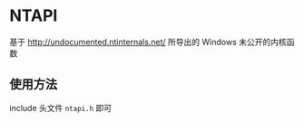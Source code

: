 # NTAPI
基于 http://undocumented.ntinternals.net/ 所导出的 Windows 未公开的内核函数

## 使用方法

include 头文件 `ntapi.h` 即可

